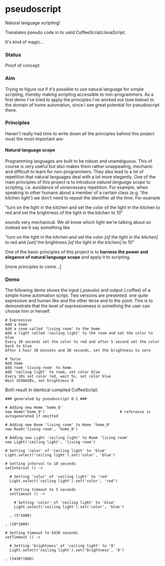 # pseudoscript

Natural language scripting!

Translates pseudo code in to valid CoffeeScript/JavaScript.

It's kind of magic...

### Status
Proof of concept.

### Aim
Trying to figure out if it's possible to use natural language for simple scripting, thereby making scripting accessible to non-programmers. As a first demo I've tried to apply the principles I've worked out (see below) to the domain of home automation, since I see great potential for pseudoscript there.

### Principles

Haven't really had time to write down all the principles behind this project must the most important are:

#### Natural language scope
Programming languages are built to be robust and unambiguous. This of course is very useful but also makes them rather unappealing, mechanic and difficult to learn for non-programmers. They also lead to a lot of repetition that natural languages deal with a lot more elegantly. One of the main principles of this project is to introduce *natural language scope* to scripting, i.e. avoidance of unnecessary repetition. For example, when speaking to other humans about a member of a certain class (e.g. 'the kitchen light') we don't need to repeat the identifier all the time. For example

"turn on the light in the kitchen and set the color of the light in the kitchen to red and set the brightness of the light in the kitchen to 10"

sounds very mechanical. We all know which light we're talking about so instead we'd say something like 

"turn on the light in the kitchen and set the color *[of the light in the kitchen]* to red and *[set]* the brightness *[of the light in the kitchen]* to 10"

One of the basic principles of this project is to **harness the power and elegance of natural language scope** and apply it to scripting.

[more principles to come...]

### Demo
The following demo shows the input (.pseudo) and output (.coffee) of a simple home automation script. Two versions are presented: one quite expressive and human like and the other terse and to the point. This is to demonstrate that the level of expressiveness is something the user can choose him or herself.

```
# Expressive
Add a home
Add a room called 'living room' to the home
Add a light called 'ceiling light' to the room and set the color to blue
Every 10 seconds set the color to red and after 5 second set the color back to blue
After 1 hour 30 minutes and 30 seconds, set the brightness to zero

# Terse
Add home
Add room 'living room' to home
Add 'ceiling light' to room, set color blue
Every 10s set color red, wait 5s, set color blue
Wait 1h30m30s, set brightness 0
```

Both result in identical compiled CoffeeScript:

```
### generated by pseudoscript 0.1 ###

# Adding new Home 'home_0'
new Home('home_0') 									# reference is autogenerated if omitted

# Adding new Room 'living room' to Home 'home_0'
new Room('living room', 'home_0')

# Adding new Light 'ceiling light' to Room 'living room'
new Light('ceiling light', 'living room')

# Setting 'color' of 'ceiling light' to 'blue'
Light.select('ceiling light').set('color', 'blue')

# Setting interval to 10 seconds
setInterval () ->

  # Setting 'color' of 'ceiling light' to 'red'
  Light.select('ceiling light').set('color', 'red')

  # Setting timeout to 5 seconds
  setTimeout () ->

    # Setting 'color' of 'ceiling light' to 'blue'
    Light.select('ceiling light').set('color', 'blue')

  , (5*1000)

, (10*1000)

# Setting timeout to 5430 seconds
setTimeout () ->

  # Setting 'brightness' of 'ceiling light' to '0'
  Light.select('ceiling light').set('brightness', '0')

, (5430*1000)

```


